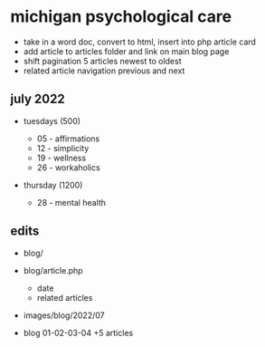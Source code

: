 # michigan psychological care
- take in a word doc, convert to html, insert into php article card
- add article to articles folder and link on main blog page
- shift pagination 5 articles newest to oldest
- related article navigation previous and next

## july 2022
- tuesdays (500)
    - 05 - affirmations 
    - 12 - simplicity
    - 19 - wellness
    - 26 - workaholics

- thursday (1200)
    - 28 - mental health

## edits

- blog/
- blog/article.php
    - date
    - related articles
- images/blog/2022/07

- blog 01-02-03-04 +5 articles
